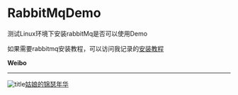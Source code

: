# RabbitMqDemo
测试Linux环境下安装rabbitMq是否可以使用Demo

如果需要rabbitmq安装教程，可以访问我记录的[安装教程](http://wanwenxiu.com/2017/05/12/VMware+CentOs+Jdk/)

**Weibo**
***
![](https://avatars3.githubusercontent.com/u/12727888?v=3&u=0dac3c70304f003046fc2792f3b20d88a6c34bd3&s=60 "title")[姑娘的锦瑟年华](http://weibo.com/wanwenxiu0709) 
